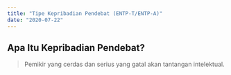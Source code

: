```yaml
---
title: "Tipe Kepribadian Pendebat (ENTP-T/ENTP-A)"
date: "2020-07-22"
---
```

## Apa Itu Kepribadian Pendebat?
> Pemikir yang cerdas dan serius yang gatal akan tantangan intelektual.
